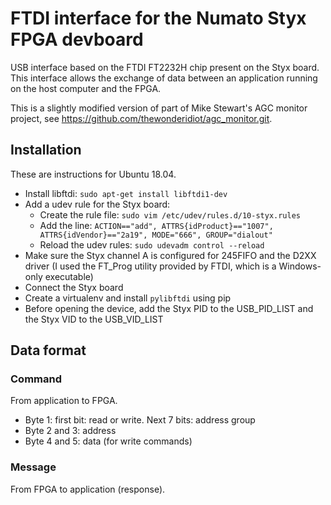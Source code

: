 # FTDI interface for the Numato Styx FPGA devboard

USB interface based on the FTDI FT2232H chip present on the Styx board. This interface
allows the exchange of data between an application running on the host computer and
the FPGA.

This is a slightly modified version of part of Mike Stewart's AGC monitor project, see
https://github.com/thewonderidiot/agc_monitor.git. 


## Installation
These are instructions for Ubuntu 18.04. 

- Install libftdi: `sudo apt-get install libftdi1-dev`
- Add a udev rule for the Styx board:
  - Create the rule file: `sudo vim /etc/udev/rules.d/10-styx.rules`
  - Add the line: `ACTION=="add", ATTRS{idProduct}=="1007", ATTRS{idVendor}=="2a19", MODE="666", GROUP="dialout"`
  - Reload the udev rules: `sudo udevadm control --reload`
- Make sure the Styx channel A is configured for 245FIFO and the D2XX driver (I used the FT_Prog 
  utility provided by FTDI, which is a Windows-only executable)
- Connect the Styx board
- Create a virtualenv and install `pylibftdi` using pip
- Before opening the device, add the Styx PID to the USB_PID_LIST and the Styx VID to the USB_VID_LIST

## Data format
### Command
From application to FPGA.
- Byte 1: first bit: read or write. Next 7 bits: address group
- Byte 2 and 3: address
- Byte 4 and 5: data (for write commands)

### Message
From FPGA to application (response).
